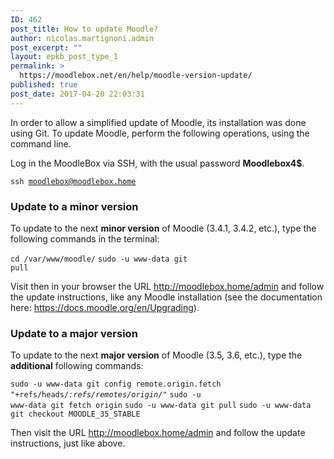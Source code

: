 ```yaml
---
ID: 462
post_title: How to update Moodle?
author: nicolas.martignoni.admin
post_excerpt: ""
layout: epkb_post_type_1
permalink: >
  https://moodlebox.net/en/help/moodle-version-update/
published: true
post_date: 2017-04-20 22:03:31
---
```

In order to allow a simplified update of Moodle, its installation was done using Git. To update Moodle, perform the following operations, using the command line.

Log in the MoodleBox via SSH, with the usual password <strong>Moodlebox4$</strong>.

<code>ssh moodlebox@moodlebox.home</code>
<h3>Update to a <strong>minor version</strong></h3>
To update to the next <strong>minor version</strong> of Moodle (3.4.1, 3.4.2, etc.), type the following commands in the terminal:

<code>cd /var/www/moodle/</code>
<code>sudo -u www-data git pull</code>

Visit then in your browser the URL <a class="_blanktarget" href="http://moodlebox.home/admin">http://moodlebox.home/admin</a> and follow the update instructions, like any Moodle installation (see the documentation here: <a class="_blanktarget" href="https://docs.moodle.org/en/Upgrading" target="_blank" rel="noopener noreferrer">https://docs.moodle.org/en/Upgrading</a>).
<h3>Update to a major version</h3>
To update to the next <strong>major version</strong> of Moodle (3.5, 3.6, etc.), type the <strong>additional</strong> following commands:

<code>sudo -u www-data git config remote.origin.fetch "+refs/heads/*:refs/remotes/origin/*"</code>
<code>sudo -u www-data git fetch origin</code>
<code>sudo -u www-data git pull</code>
<code>sudo -u www-data git checkout MOODLE_35_STABLE</code>

Then visit the URL <a class="_blanktarget" href="http://moodlebox.home/admin">http://moodlebox.home/admin</a> and follow the update instructions, just like above.